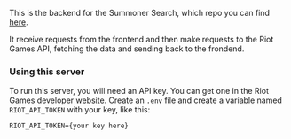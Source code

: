 This is the backend for the Summoner Search, which repo you can find [here](https://github.com/Rvaranda/summoner-search).

It receive requests from the frontend and then make requests to the Riot Games API, fetching the data and sending back to the frondend.

### Using this server

To run this server, you will need an API key. You can get one in the Riot Games developer [website](https://developer.riotgames.com). Create an `.env` file and create a variable named `RIOT_API_TOKEN` with your key, like this:

```
RIOT_API_TOKEN={your key here}
```